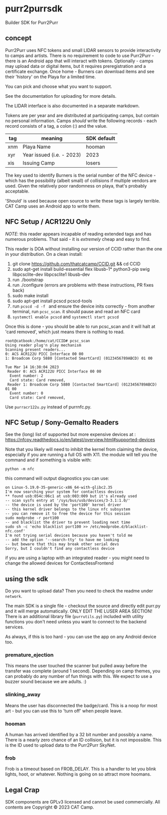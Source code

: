 # purr2purrsdk

Builder SDK for Purr2Purr

## concept

Purr2Purr uses NFC tokens and small LIDAR sensors to provide interactivity to camps and artists.
There is no requirement to code to use Purr2Purr - there is an Android app
that will interact with tokens.  Optionally - camps may upload data or 
digital items, but it requires preregistration and a certificate exchange.  Once home - Burners can 
download items and see their 'history' on the Playa for a limited time.

You can pick and choose what you want to support.


See the documentation for uploading for more details.

The LIDAR interface is also documented in a separate markdown.

Tokens are per year and are distributed at participating camps, but contain
no personal information.  Camps _should_ write the following records - each record consists of a 
tag, a colon (:) and the value.

| tag | meaning                   | SDK default |                                        
|-----|---------------------------|-------------|
| xnm | Playa Name                | hooman      |
| xyr | Year issued (i.e. - 2023) | 2023        |
| xis | Issuing Camp              | losers      |


The key used to identify Burners is the serial number of the NFC 
device - which has the possibility (albeit small) of collisions if 
multiple vendors are used.  Given the relatively poor randomness
on playa, that's probably acceptable.

'Should' is used because open source to write these tags
is largely terrible.  CAT Camp uses an Android app to write them.

##

## NFC Setup /  ACR122U Only

*NOTE*: this reader appears incapable of reading extended tags and
has numerous problems.  That said - it is _extremely_ cheap and easy to find.  

This reader is DOA without installing our version of CCID rather than the one in your distribution.
On a clean install:

1) git clone https://github.com/thatcatcamp/CCID.git && cd CCID
2) sudo apt-get install build-essential flex libusb-1* python3-pip swig libpcsclite-dev libpcsclite1 libusb-dev
3) run ./bootstrap
4) run ./configure (errors are problems with these instructions, PR fixes back)
5) sudo make install
6) sudo apt-get install pcscd pcscd-tools
7) run `pcscd -d -f ` and ensure the device inits correctly - from another terminal, run `pcsc_scan`.  it should pause and read an NFC card
8) `systemctl enable pcscd` and `systemctl start pcscd`


Once this is done - you should be able to run pcsc_scan and it will halt at 'card removed', which just means there is nothing to read.

```
root@catbook:/home/cat/CCID# pcsc_scan 
Using reader plug'n play mechanism
Scanning present readers...
0: ACS ACR122U PICC Interface 00 00
1: Broadcom Corp 5880 [Contacted SmartCard] (0123456789ABCD) 01 00
 
Tue Mar 14 16:38:04 2023
 Reader 0: ACS ACR122U PICC Interface 00 00
  Event number: 2
  Card state: Card removed, 
 Reader 1: Broadcom Corp 5880 [Contacted SmartCard] (0123456789ABCD) 01 00
  Event number: 0
  Card state: Card removed, 
```

Use `purracr122u.py` instead of purrnfc.py.

## NFC Setup / Sony-Gemalto Readers

See the (long) list of supported but more expensive devices at : 
https://nfcpy.readthedocs.io/en/latest/overview.html#supported-devices

Note that you likely will need to inhibit the kernel from claiming the device,
especially if you are running a full OS with X11.  the module will tell you
the command and if something is visible with:

`python -m nfc`

this command will output diagnostics you can use:

```This is the 1.0.4 version of nfcpy run in Python 3.10.6
on Linux-5.19.0-35-generic-x86_64-with-glibc2.35
I'm now searching your system for contactless devices
** found usb:054c:06c1 at usb:003:009 but it's already used
-- scan sysfs entry at '/sys/bus/usb/devices/3-3.1:1.0/'
-- the device is used by the 'port100' kernel driver
-- this kernel driver belongs to the linux nfc subsystem
-- you can remove it to free the device for this session
sudo modprobe -r port100
-- and blacklist the driver to prevent loading next time
sudo sh -c 'echo blacklist port100 >> /etc/modprobe.d/blacklist-nfc.conf'
I'm not trying serial devices because you haven't told me
-- add the option '--search-tty' to have me looking
-- but beware that this may break other serial devs
Sorry, but I couldn't find any contactless device
```


if you are using a laptop with an integrated reader - you might need to change
the allowed devices for ContactlessFrontend


## using the sdk

Do you want to upload data?  Then you need to check the readme under `network`.

The main SDK is a single file - checkout the source and directly edit purr.py and it will merge automatically.  ONLY EDIT THE LUSER AREA SECTION!
There is an additional library file (`purrutils.py`) included with utility functions you 
don't need unless you want to connect to the backend services.

As always, if this is too hard - you can use the app on any Android device too.

### premature_ejection

This means the user touched the scanner but pulled away before the transfer was complete (around 1 second).  Depending on camp themes, you can 
probably do any number of fun things with this.  We expect to use a buzzer sound because we are adults.  :)

### slinking_away

Means the user has disconnected the badge/card.  This is a noop for most art - but you can use this to 'turn off' when people leave.

### hooman

A human has arrived identified by a 32 bit number and possibly a name.  There is a nearly zero chance of an ID collision, but it is not impossible.  This is the ID used to upload data to the Purr2Purr SkyNet.

### frob
 
Frob is a timeout based on FROB_DELAY.  This is a handler to let you blink lights, hoot, or whatever.  Nothing is going on so attract more hoomans.


## Legal Crap

SDK components are GPLv3 licensed and cannot be used
commercially.  All contents are Copyright &copy; 2023 CAT Camp.
